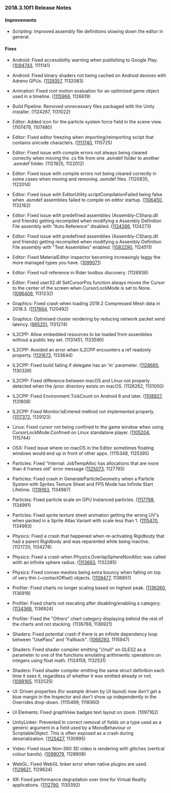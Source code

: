 ### 2018.3.10f1 Release Notes

#### Improvements

*   Scripting: Improved assembly file definitions slowing down the editor in general.

#### Fixes

*   Android: Fixed accessibility warning when publishing to Google Play. ([1094743](https://issuetracker.unity3d.com/issues/android-google-play-console-apk-pre-launch-report-has-accessibility-warnings-due-to-missing-associated-labels), 1111141)
    
*   Android: Fixed binary shaders not being cached on Android devices with Adreno GPUs. ([1129357](https://issuetracker.unity3d.com/issues/android-adreno-gles-binary-shaders-are-not-cached-on-adreno), 1132083)
    
*   Animation: Fixed root motion evaluation for an optimized game object used in a timeline. ([1115966](https://issuetracker.unity3d.com/issues/optimize-go-results-in-wrong-root-motion-when-scrubing-blended-clips-in-timeline), 1126619)
    
*   Build Pipeline: Removed unnecessary files packaged with the Unity installer. (1124267, 1131022)
    
*   Editor: Added icon for the particle system force field in the scene view. (1107479, 1107480)
    
*   Editor: Fixed editor freezing when importing/reimporting script that contains unicode characters. ([1111740](https://issuetracker.unity3d.com/issues/mac-editor-freezes-when-importing-slash-reimporting-script-that-contains-unicode-characters), 1115725)
    
*   Editor: Fixed issue with compile errors not always being cleared correctly when moving the .cs file from one .asmdef folder to another .asmdef folder. (1121925, 1122012)
    
*   Editor: Fixed issue with compile errors not being cleared correctly in some cases when moving and removing .asmdef files. (1120835, 1122014)
    
*   Editor: Fixed issue with EditorUtility.scriptCompilationFailed being false when .asmdef assemblies failed to compile on editor startup. ([1106450](https://issuetracker.unity3d.com/issues/editorutility-dot-scriptcompilationfailed-not-flagging-package-compilation-errors-during-editor-startup), 1132162)
    
*   Editor: Fixed issue with predefined assemblies (Assembly-CSharp.dll and friends) getting recompiled when modifying a Assembly Definition File assembly with "Auto Reference" disabled. ([1124266](https://issuetracker.unity3d.com/issues/scripting-asmdef-with-auto-referenced-set-to-false-will-still-cause-recompilation-of-unity-assemblies-assembly-csharp-etc), 1124273)
    
*   Editor: Fixed issue with predefined assemblies (Assembly-CSharp.dll and friends) getting recompiled when modifying a Assembly Definition File assembly with "Test Assemblies" enabled. ([1082290](https://issuetracker.unity3d.com/issues/scripting-assembly-csharp-dot-dll-gets-built-when-it-does-not-need-to), 1124511)
    
*   Editor: Fixed MaterialEditor inspector becoming increasingly laggy the more managed types you have. ([1099071](https://issuetracker.unity3d.com/issues/the-materialeditor-inspector-becomes-increasingly-laggy-the-more-managed-types-you-have))
    
*   Editor: Fixed null reference in Rider toolbox discovery. (1126936)
    
*   Editor: Fixed user32.dll SetCursorPos function always moves the Cursor to the center of the screen when CursorLockMode is set to None. ([1096406](https://issuetracker.unity3d.com/issues/cursorlockmode-dot-none-doesnt-work-when-user32-dot-dll-is-effecting-cursor-in-the-script), 1131232)
    
*   Graphics: Fixed crash when loading 2018.2 Compressed Mesh data in 2018.3. ([1117664](https://issuetracker.unity3d.com/issues/crash-on-packedintvector-packints-when-entering-play-mode-or-importing-assets), 1120492)
    
*   Graphics: Optimised cluster rendering by reducing network packet send latency. ([965251](https://issuetracker.unity3d.com/issues/cluster-rendering-performance-is-slower-on-newest-versions), 1131274)
    
*   IL2CPP: Allow embedded resources to be loaded from assemblies without a public key set. (1131451, 1133590)
    
*   IL2CPP: Avoided an error when IL2CPP encounters a ref readonly property. ([1131673](https://issuetracker.unity3d.com/issues/il2cpp-mobile-system-dot-void-additionallightshadowmap-executerenderpass-corerenderer-error-pops-up-when-building-on-a-device), 1133644)
    
*   IL2CPP: Fixed build failing if delegate has an 'in' parameter. ([1128665](https://issuetracker.unity3d.com/issues/il2cpp-build-fails-if-delegate-has-an-in-parameter), 1130326)
    
*   IL2CPP: Fixed difference between macOS and Linux not properly detected when the /proc directory exists on macOS. (1126262, 1131000)
    
*   IL2CPP: Fixed Environment.TickCount on Android 8 and later. ([1108927](https://issuetracker.unity3d.com/issues/android-environment-dot-tickcount-returns-negative-value-on-8-dot-0-and-above), 1131808)
    
*   IL2CPP: Fixed Monitor.IsEntered method not implemented properly. ([1117372](https://issuetracker.unity3d.com/issues/il2cpp-exception-is-thrown-when-using-the-dataflow-blocks-to-transform-data-asynchronously), 1129123)
    
*   Linux: Fixed cursor not being confined to the game window when using CursorLockMode.Confined on Linux standalone player. ([1105204](https://issuetracker.unity3d.com/issues/cursorlockmode-doesnt-work-correctly-on-linux), 1115744)
    
*   OSX: Fixed issue where on macOS in the Editor sometimes floating windows would end up in front of other apps. (1115348, 1125395)
    
*   Particles: Fixed "Internal: JobTempAlloc has allocations that are more than 4 frames old" error message ([1125073](https://issuetracker.unity3d.com/issues/particle-system-component-causes-error-internal-jobtempalloc-has-allocations-that-are-more-than-4-frames-old), 1127765)
    
*   Particles: Fixed crash in GenerateParticleGeometry when a Particle System with Sprites Texture Sheet and FPS Mode has Infinite Start Lifetime. ([1119163](https://issuetracker.unity3d.com/issues/crash-in-generateparticlegeometry-when-a-particle-system-with-sprites-texture-sheet-and-fps-mode-has-infinite-start-lifetime), 1134987)
    
*   Particles: Fixed particle scale on GPU Instanced particles. ([1117798](https://issuetracker.unity3d.com/issues/particle-scaling-doesnt-work-correctly-when-using-gpu-instancing), 1134991)
    
*   Particles: Fixed sprite texture sheet animation getting the wrong UV's when packed in a Sprite Atlas Variant with scale less than 1. ([1115470](https://issuetracker.unity3d.com/issues/particle-system-using-texture-sheet-animation-with-sprites-gets-wrong-uvs-when-packed-in-a-sprite-atlas-variant-with-scale-1), 1134993)
    
*   Physics: Fixed a crash that happened when re-activating Rigidbody that had a parent Rigidbody and was reparented while being inactive. (1121720, 1134278)
    
*   Physics: Fixed a crash when Physics.OverlapSphereNonAlloc was called wiith an infinite sphere radius. ([1113683](https://issuetracker.unity3d.com/issues/crash-on-castfilter-prefilter-when-calling-physics-dot-overlapspherenonalloc-with-radius-of-float-dot-maxvalue), 1132285)
    
*   Physics: Fixed convex meshes being extra bouncy when falling on top of very thin (~contactOffset) objects. ([1109477](https://issuetracker.unity3d.com/issues/rigidbody-with-capsulecollider-keep-bouncing-when-colliding-with-box-collider-of-size-0-dot-01), 1136851)
    
*   Profiler: Fixed charts no longer scaling based on highest peak. ([1136260](https://issuetracker.unity3d.com/issues/profiler-cpu-chart-doesnt-scale-anymore-based-on-highest-visible-peak), 1136918)
    
*   Profiler: Fixed charts not rescaling after disabling/enabling a category. ([1134368](https://issuetracker.unity3d.com/issues/cpu-profiler-does-not-scale-graph-after-enabling-slash-disabling-logical-groups), 1136924)
    
*   Profiler: Fixed the "Others" chart category displaying behind the rest of the charts and not stacking. (1136769, 1136921)
    
*   Shaders: Fixed potential crash if there is an infinite dependency loop between "UsePass" and "Fallback". ([1068293](https://issuetracker.unity3d.com/issues/unity-crashes-on-resolveusepasses-when-using-named-passes-from-other-shaders), 1115947)
    
*   Shaders: Fixed shader compiler emitting "//null" on GLES2 as a parameter to one of the functions emulating arithmentic operations on integers using float math. (1124159, 1132531)
    
*   Shaders: Fixed shader compiler emitting the same struct definition each time it sees it, regardless of whether it was emitted already or not. ([1099165](https://issuetracker.unity3d.com/issues/opengles3-shader-compile-errors-and-duplicate-struct-defines), 1132525)
    
*   UI: Driven properties (for example driven by UI layout) now don't get a blue margin in the Inspector and don't show up independently in the Overrides drop-down. (1115499, 1119360)
    
*   UI Elements: Fixed graphView badges text layout on zoom. (1097162)
    
*   UnityLinker: Prevented In correct removal of fields on a type used as a generic argument in a field used by a MonoBehaviour or ScriptableObject. This is often exposed as a crash during deserialization. ([1125427](https://issuetracker.unity3d.com/issues/il2cpp-system-out-of-memory-exception-is-thrown-if-scriptableobject-is-loaded-from-inside-a-dll), 1130995)
    
*   Video: Fixed issue Non–360 3D video is rendering with glitches (vertical colour bands). ([1098079](https://issuetracker.unity3d.com/issues/non-360-3d-video-is-rendering-with-glitches-vertical-colour-bands), 1128908)
    
*   WebGL: Fixed WebGL linker error when native plugins are used. ([1129621](https://issuetracker.unity3d.com/issues/webgl-impossible-to-use-static-libraries-because-linker-doesnt-see-them), 1129624)
    
*   XR: Fixed performance degradation over time for Virtual Reality applications. ([1112790](https://issuetracker.unity3d.com/issues/vr-earlyupdate-dot-xrupdates-cpu-usage-increases-by-about-2-dot-4ms-every-10minutes-if-the-unity-player-isnt-focused-on), 1130392)